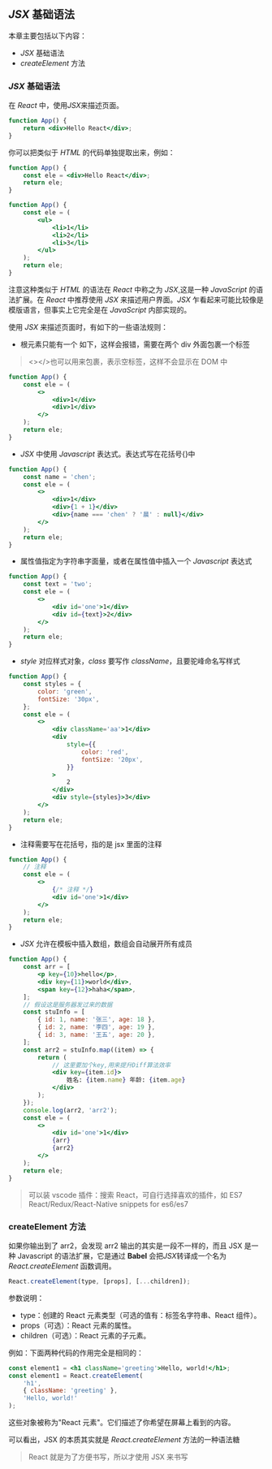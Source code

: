 ## _JSX_ 基础语法

本章主要包括以下内容：

- _JSX_ 基础语法
- _createElement_ 方法

### _JSX_ 基础语法

在 _React_ 中，使用*JSX*来描述页面。

```jsx
function App() {
	return <div>Hello React</div>;
}
```

你可以把类似于 _HTML_ 的代码单独提取出来，例如：

```jsx
function App() {
	const ele = <div>Hello React</div>;
	return ele;
}
```

```jsx
function App() {
	const ele = (
		<ul>
			<li>1</li>
			<li>2</li>
			<li>3</li>
		</ul>
	);
	return ele;
}
```

注意这种类似于 _HTML_ 的语法在 _React_ 中称之为 _JSX_,这是一种 _JavaScript_ 的语法扩展。在 _React_ 中推荐使用 _JSX_ 来描述用户界面。_JSX_ 乍看起来可能比较像是模版语言，但事实上它完全是在 _JavaScript_ 内部实现的。

使用 _JSX_ 来描述页面时，有如下的一些语法规则：

- 根元素只能有一个
  如下，这样会报错，需要在两个 div 外面包裹一个标签

> <></>也可以用来包裹，表示空标签，这样不会显示在 DOM 中

```jsx
function App() {
	const ele = (
		<>
			<div>1</div>
			<div>1</div>
		</>
	);
	return ele;
}
```

- _JSX_ 中使用 _Javascript_ 表达式。表达式写在花括号{}中

```jsx
function App() {
	const name = 'chen';
	const ele = (
		<>
			<div>1</div>
			<div>{1 + 1}</div>
			<div>{name === 'chen' ? '晨' : null}</div>
		</>
	);
	return ele;
}
```

- 属性值指定为字符串字面量，或者在属性值中插入一个 _Javascript_ 表达式

```jsx
function App() {
	const text = 'two';
	const ele = (
		<>
			<div id='one'>1</div>
			<div id={text}>2</div>
		</>
	);
	return ele;
}
```

- _style_ 对应样式对象，_class_ 要写作 _className_，且要驼峰命名写样式

```jsx
function App() {
	const styles = {
		color: 'green',
		fontSize: '30px',
	};
	const ele = (
		<>
			<div className='aa'>1</div>
			<div
				style={{
					color: 'red',
					fontSize: '20px',
				}}
			>
				2
			</div>
			<div style={styles}>3</div>
		</>
	);
	return ele;
}
```

- 注释需要写在花括号，指的是 jsx 里面的注释

```jsx
function App() {
	// 注释
	const ele = (
		<>
			{/* 注释 */}
			<div id='one'>1</div>
		</>
	);
	return ele;
}
```

- _JSX_ 允许在模板中插入数组，数组会自动展开所有成员

```jsx
function App() {
	const arr = [
		<p key={10}>hello</p>,
		<div key={11}>world</div>,
		<span key={12}>haha</span>,
	];
	// 假设这是服务器发过来的数据
	const stuInfo = [
		{ id: 1, name: '张三', age: 18 },
		{ id: 2, name: '李四', age: 19 },
		{ id: 3, name: '王五', age: 20 },
	];
	const arr2 = stuInfo.map((item) => {
		return (
			// 这里要加个key,用来提升Diff算法效率
			<div key={item.id}>
				姓名: {item.name} 年龄: {item.age}
			</div>
		);
	});
	console.log(arr2, 'arr2');
	const ele = (
		<>
			<div id='one'>1</div>
			{arr}
			{arr2}
		</>
	);
	return ele;
}
```

> 可以装 vscode 插件：搜索 React，可自行选择喜欢的插件，如 ES7 React/Redux/React-Native snippets for es6/es7

### createElement 方法

如果你输出到了 arr2，会发现 arr2 输出的其实是一段不一样的，而且 JSX 是一种 Javascript 的语法扩展，它是通过 **Babel** 会把*JSX*转译成一个名为 _React.createElement_ 函数调用。

```jsx
React.createElement(type, [props], [...children]);
```

参数说明：

- type：创建的 React 元素类型（可选的值有：标签名字符串、React 组件）。
- props（可选）：React 元素的属性。
- children（可选）：React 元素的子元素。

例如：下面两种代码的作用完全是相同的：

```jsx
const element1 = <h1 className='greeting'>Hello, world!</h1>;
const element1 = React.createElement(
	'h1',
	{ className: 'greeting' },
	'Hello, world!'
);
```

这些对象被称为"React 元素"。它们描述了你希望在屏幕上看到的内容。

可以看出，JSX 的本质其实就是 _React.createElement_ 方法的一种语法糖

> React 就是为了方便书写，所以才使用 JSX 来书写
